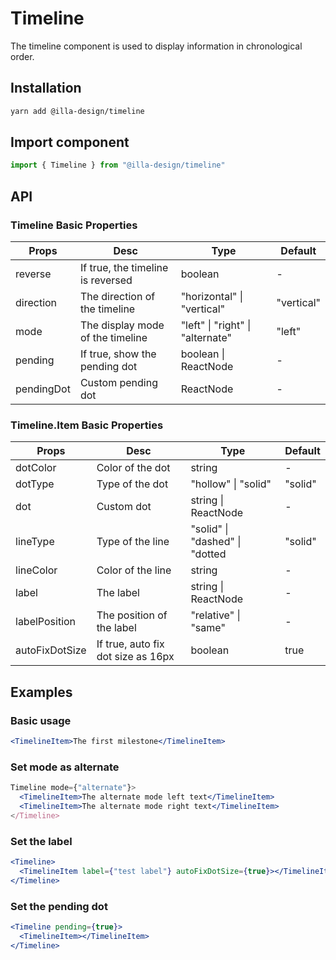# Timeline

The timeline component is used to display information in chronological order.

## Installation

```bash
yarn add @illa-design/timeline
```

## Import component

```jsx
import { Timeline } from "@illa-design/timeline"
```

## API

### Timeline Basic Properties

| Props      | Desc                              | Type                             | Default    |
| ---------- | --------------------------------- | -------------------------------- | ---------- |
| reverse    | If true, the timeline is reversed | boolean                          | -          |
| direction  | The direction of the timeline     | "horizontal" \| "vertical"       | "vertical" |
| mode       | The display mode of the timeline  | "left" \| "right" \| "alternate" | "left"     |
| pending    | If true, show the pending dot     | boolean \| ReactNode             | -          |
| pendingDot | Custom pending dot                | ReactNode                        | -          |

### Timeline.Item Basic Properties

| Props          | Desc                               | Type                           | Default |
| -------------- | ---------------------------------- | ------------------------------ | ------- |
| dotColor       | Color of the dot                   | string                         | -       |
| dotType        | Type of the dot                    | "hollow" \| "solid"            | "solid" |
| dot            | Custom dot                         | string \| ReactNode            | -       |
| lineType       | Type of the line                   | "solid" \| "dashed" \| "dotted | "solid" |
| lineColor      | Color of the line                  | string                         | -       |
| label          | The label                          | string \| ReactNode            | -       |
| labelPosition  | The position of the label          | "relative" \| "same"           | -       |
| autoFixDotSize | If true, auto fix dot size as 16px | boolean                        | true    |



## Examples

### Basic usage

```jsx
<TimelineItem>The first milestone</TimelineItem>
```

### Set mode as alternate

```jsx
Timeline mode={"alternate"}>
  <TimelineItem>The alternate mode left text</TimelineItem>
  <TimelineItem>The alternate mode right text</TimelineItem>
</Timeline>
```

### Set the label

```jsx
<Timeline>
  <TimelineItem label={"test label"} autoFixDotSize={true}></TimelineItem>
</Timeline>
```

### Set the pending dot

```jsx
<Timeline pending={true}>
  <TimelineItem></TimelineItem>
</Timeline>
```
